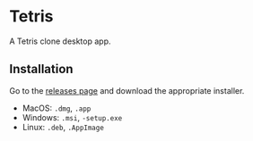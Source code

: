 # Tetris

A Tetris clone desktop app.

## Installation

Go to the [releases page](https://github.com/Daniel-Knights/tetris/releases) and download the appropriate installer.

- MacOS: `.dmg`, `.app`
- Windows: `.msi`, `-setup.exe`
- Linux: `.deb`, `.AppImage`
